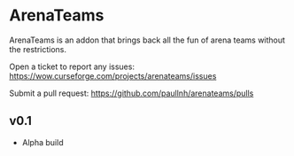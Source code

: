 # ArenaTeams

ArenaTeams is an addon that brings back all the fun of arena teams without the restrictions.

Open a ticket to report any issues:
https://wow.curseforge.com/projects/arenateams/issues

Submit a pull request:
https://github.com/paullnh/arenateams/pulls

## v0.1

* Alpha build